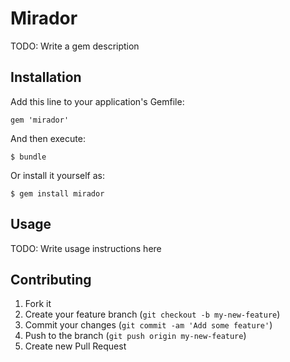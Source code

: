 # Mirador

TODO: Write a gem description

## Installation

Add this line to your application's Gemfile:

    gem 'mirador'

And then execute:

    $ bundle

Or install it yourself as:

    $ gem install mirador

## Usage

TODO: Write usage instructions here

## Contributing

1. Fork it
2. Create your feature branch (`git checkout -b my-new-feature`)
3. Commit your changes (`git commit -am 'Add some feature'`)
4. Push to the branch (`git push origin my-new-feature`)
5. Create new Pull Request
